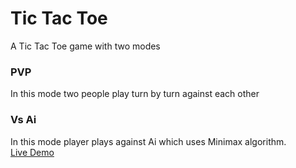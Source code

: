 # Tic Tac Toe
A Tic Tac Toe game with two modes
 
### PVP
 In this mode two people play turn by turn against each other
### Vs Ai
In this mode player plays against Ai which uses Minimax algorithm.  
[Live Demo](abdulmoeez060.githu.io/tic-tac-toe/)
